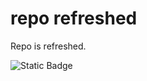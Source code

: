 # repo refreshed

Repo is refreshed.

![Static Badge](https://img.shields.io/badge/demo_badge-%20-red)
